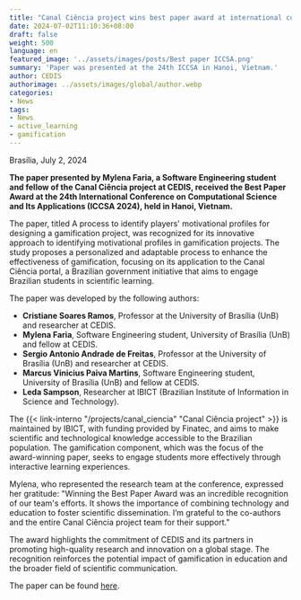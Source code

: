 ```yaml
---
title: "Canal Ciência project wins best paper award at international conference"
date: 2024-07-02T11:10:36+08:00
draft: false
weight: 500
language: en
featured_image: '../assets/images/posts/Best paper ICCSA.png'
summary: 'Paper was presented at the 24th ICCSA in Hanoi, Vietnam.'
author: CEDIS
authorimage: ../assets/images/global/author.webp
categories: 
- News
tags: 
- News
- active_learning
- gamification
---
```

Brasília, July 2, 2024

**The paper presented by Mylena Faria, a Software Engineering student and fellow of the Canal Ciência project at CEDIS, received the Best Paper Award at the 24th International Conference on Computational Science and Its Applications (ICCSA 2024), held in Hanoi, Vietnam.** 

The paper, titled A process to identify players' motivational profiles for designing a gamification project, was recognized for its innovative approach to identifying motivational profiles in gamification projects. The study proposes a personalized and adaptable process to enhance the effectiveness of gamification, focusing on its application to the Canal Ciência portal, a Brazilian government initiative that aims to engage Brazilian students in scientific learning.

The paper was developed by the following authors:

- **Cristiane Soares Ramos**, Professor at the University of Brasília (UnB) and researcher at CEDIS.
- **Mylena Faria**, Software Engineering student, University of Brasília (UnB) and fellow at CEDIS.
- **Sergio Antonio Andrade de Freitas**, Professor at the University of Brasília (UnB) and researcher at CEDIS.
- **Marcus Vinicius Paiva Martins**, Software Engineering student, University of Brasília (UnB) and fellow at CEDIS.
- **Leda Sampson**, Researcher at IBICT (Brazilian Institute of Information in Science and Technology).

The {{< link-interno "/projects/canal_ciencia" "Canal Ciência project" >}} is maintained by IBICT, with funding provided by Finatec, and aims to make scientific and technological knowledge accessible to the Brazilian population. The gamification component, which was the focus of the award-winning paper, seeks to engage students more effectively through interactive learning experiences.

Mylena, who represented the research team at the conference, expressed her gratitude: "Winning the Best Paper Award was an incredible recognition of our team's efforts. It shows the importance of combining technology and education to foster scientific dissemination. I’m grateful to the co-authors and the entire Canal Ciência project team for their support."

The award highlights the commitment of CEDIS and its partners in promoting high-quality research and innovation on a global stage. The recognition reinforces the potential impact of gamification in education and the broader field of scientific communication.

The paper can be found [here](https://link.springer.com/chapter/10.1007/978-3-031-64608-9_4).